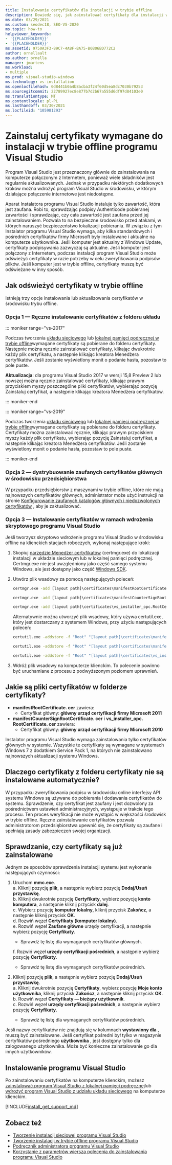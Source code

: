 ```yaml
---
title: Instalowanie certyfikatów dla instalacji w trybie offline
description: Dowiedz się, jak zainstalować certyfikaty dla instalacji w trybie offline programu Visual Studio.
ms.date: 03/29/2021
ms.custom: seodec18, SEO-VS-2020
ms.topic: how-to
helpviewer_keywords:
- '{{PLACEHOLDER}}'
- '{{PLACEHOLDER}}'
ms.assetid: 9750A3F3-89C7-4A8F-BA75-B0B06BD772C2
author: ornellaalt
ms.author: ornella
manager: jmartens
ms.workload:
- multiple
ms.prod: visual-studio-windows
ms.technology: vs-installation
ms.openlocfilehash: 0d8441b0a4b8acba3f24f60d5ea8dc7030b79253
ms.sourcegitcommit: 22789927ec8e877b7d2b67a555d6df97d84103e0
ms.translationtype: MT
ms.contentlocale: pl-PL
ms.lasthandoff: 03/30/2021
ms.locfileid: "105981293"
---
```

# <a name="install-certificates-required-for-visual-studio-offline-installation"></a>Zainstaluj certyfikaty wymagane do instalacji w trybie offline programu Visual Studio

Program Visual Studio jest przeznaczony głównie do zainstalowania na komputerze połączonym z Internetem, ponieważ wiele składników jest regularnie aktualizowanych. Jednak w przypadku niektórych dodatkowych kroków można wdrożyć program Visual Studio w środowisku, w którym działające połączenie internetowe jest niedostępne.

Aparat Instalatora programu Visual Studio instaluje tylko zawartość, która jest zaufana. Robi to, sprawdzając podpisy Authenticode pobieranej zawartości i sprawdzając, czy cała zawartość jest zaufana przed jej zainstalowaniem. Pozwala to na bezpieczne środowisko przed atakami, w których naruszyć bezpieczeństwo lokalizacji pobierania. W związku z tym Instalator programu Visual Studio wymaga, aby kilka standardowych i pośrednich certyfikatów firmy Microsoft były instalowane i aktualne na komputerze użytkownika. Jeśli komputer jest aktualny z Windows Update, certyfikaty podpisywania zazwyczaj są aktualne. Jeśli komputer jest połączony z Internetem, podczas instalacji program Visual Studio może odświeżyć certyfikaty w razie potrzeby w celu zweryfikowania podpisów plików. Jeśli komputer jest w trybie offline, certyfikaty muszą być odświeżane w inny sposób.

## <a name="how-to-refresh-certificates-when-offline"></a>Jak odświeżyć certyfikaty w trybie offline

Istnieją trzy opcje instalowania lub aktualizowania certyfikatów w środowisku trybu offline.

### <a name="option-1---manually-install-certificates-from-a-layout-folder"></a>Opcja 1 — Ręczne instalowanie certyfikatów z folderu układu

::: moniker range="vs-2017"

Podczas tworzenia [układu sieciowego](../install/create-a-network-installation-of-visual-studio.md) lub [lokalnej pamięci podręcznej w trybie offline](../install/create-an-offline-installation-of-visual-studio.md)wymagane certyfikaty są pobierane do folderu certyfikaty. Następnie można ręcznie zainstalować certyfikaty, klikając dwukrotnie każdy plik certyfikatu, a następnie klikając kreatora Menedżera certyfikatów. Jeśli zostanie wyświetlony monit o podanie hasła, pozostaw to pole puste.

**Aktualizacja**: dla programu Visual Studio 2017 w wersji 15,8 Preview 2 lub nowszej można ręcznie zainstalować certyfikaty, klikając prawym przyciskiem myszy poszczególne pliki certyfikatów, wybierając pozycję Zainstaluj certyfikat, a następnie klikając kreatora Menedżera certyfikatów.

::: moniker-end

::: moniker range="vs-2019"

Podczas tworzenia [układu sieciowego](../install/create-a-network-installation-of-visual-studio.md) lub [lokalnej pamięci podręcznej w trybie offline](../install/create-an-offline-installation-of-visual-studio.md)wymagane certyfikaty są pobierane do folderu certyfikaty. Certyfikaty można zainstalować ręcznie, klikając prawym przyciskiem myszy każdy plik certyfikatu, wybierając pozycję Zainstaluj certyfikat, a następnie klikając kreatora Menedżera certyfikatów. Jeśli zostanie wyświetlony monit o podanie hasła, pozostaw to pole puste.

::: moniker-end

### <a name="option-2---distribute-trusted-root-certificates-in-an-enterprise-environment"></a>Opcja 2 — dystrybuowanie zaufanych certyfikatów głównych w środowisku przedsiębiorstwa

W przypadku przedsiębiorstw z maszynami w trybie offline, które nie mają najnowszych certyfikatów głównych, administrator może użyć instrukcji na stronie [Konfigurowanie zaufanych katalogów głównych i niedozwolonych certyfikatów](/previous-versions/windows/it-pro/windows-server-2012-R2-and-2012/dn265983(v=ws.11)) , aby je zaktualizować.

### <a name="option-3---install-certificates-as-part-of-a-scripted-deployment-of-visual-studio"></a>Opcja 3 — Instalowanie certyfikatów w ramach wdrożenia skryptowego programu Visual Studio

Jeśli tworzysz skryptowo wdrożenie programu Visual Studio w środowisku offline na klienckich stacjach roboczych, wykonaj następujące kroki:

1. Skopiuj [narzędzie Menedżer certyfikatów](/dotnet/framework/tools/certmgr-exe-certificate-manager-tool) (certmgr.exe) do lokalizacji instalacji w układzie sieciowym lub w lokalnej pamięci podręcznej. Certmgr.exe nie jest uwzględniony jako część samego systemu Windows, ale jest dostępny jako część [Windows SDK](https://developer.microsoft.com/windows/downloads/windows-10-sdk).

2. Utwórz plik wsadowy za pomocą następujących poleceń:

   ```cmd
   certmgr.exe -add [layout path]\certificates\manifestRootCertificate.cer -n "Microsoft Root Certificate Authority 2011" -s -r LocalMachine root

   certmgr.exe -add [layout path]\certificates\manifestCounterSignRootCertificate.cer -n "Microsoft Root Certificate Authority 2010" -s -r LocalMachine root

   certmgr.exe -add [layout path]\certificates\vs_installer_opc.RootCertificate.cer -n "Microsoft Root Certificate Authority 2010" -s -r LocalMachine root
   ```
   
   Alternatywnie można utworzyć plik wsadowy, który używa certutil.exe, który jest dostarczany z systemem Windows, przy użyciu następujących poleceń:
   
      ```cmd
   certutil.exe -addstore -f "Root" "[layout path]\certificates\manifestRootCertificate.cer"

   certutil.exe -addstore -f "Root" "[layout path]\certificates\manifestCounterSignRootCertificate.cer"

   certutil.exe -addstore -f "Root" "[layout path]\certificates\vs_installer_opc.RootCertificate.cer"
   ```

3. Wdróż plik wsadowy na komputerze klienckim. To polecenie powinno być uruchamiane z procesu z podwyższonym poziomem uprawnień.

## <a name="what-are-the-certificates-files-in-the-certificates-folder"></a>Jakie są pliki certyfikatów w folderze certyfikaty?

* **manifestRootCertificate. cer** zawiera:
  * Certyfikat główny: **główny urząd certyfikacji firmy Microsoft 2011**
* **manifestCounterSignRootCertificate. cer** i **vs_installer_opc. RootCertificate. cer** zawiera:
  * Certyfikat główny: **główny urząd certyfikacji firmy Microsoft 2010**
 
Instalator programu Visual Studio wymaga zainstalowania tylko certyfikatów głównych w systemie. Wszystkie te certyfikaty są wymagane w systemach Windows 7 z dodatkiem Service Pack 1, na których nie zainstalowano najnowszych aktualizacji systemu Windows.

## <a name="why-are-the-certificates-from-the-certificates-folder-not-installed-automatically"></a>Dlaczego certyfikaty z folderu certyfikaty nie są instalowane automatycznie?

W przypadku zweryfikowania podpisu w środowisku online interfejsy API systemu Windows są używane do pobierania i dodawania certyfikatów do systemu. Sprawdzenie, czy certyfikat jest zaufany i jest dozwolony za pośrednictwem ustawień administracyjnych, występuje w trakcie tego procesu. Ten proces weryfikacji nie może wystąpić w większości środowisk w trybie offline. Ręczne zainstalowanie certyfikatów pozwala administratorom przedsiębiorstwa upewnić się, że certyfikaty są zaufane i spełniają zasady zabezpieczeń swojej organizacji.

## <a name="checking-if-certificates-are-already-installed"></a>Sprawdzanie, czy certyfikaty są już zainstalowane

Jednym ze sposobów sprawdzenia instalacji systemu jest wykonanie następujących czynności:

1. Uruchom **mmc.exe**.<br/>
  a. Kliknij pozycję **plik**, a następnie wybierz pozycję **Dodaj/Usuń przystawkę**.<br/>
  b. Kliknij dwukrotnie pozycję **Certyfikaty**, wybierz pozycję **konto komputera**, a następnie kliknij przycisk **dalej**.<br/>
  c. Wybierz pozycję **komputer lokalny**, kliknij przycisk **Zakończ**, a następnie kliknij przycisk **OK**.<br/>
  d. Rozwiń węzeł **Certyfikaty (komputer lokalny)**.<br/>
  e. Rozwiń węzeł **Zaufane główne** urzędy certyfikacji, a następnie wybierz pozycję **Certyfikaty**.<br/>
    * Sprawdź tę listę dla wymaganych certyfikatów głównych.<br/>

   f. Rozwiń węzeł **urzędy certyfikacji pośrednich**, a następnie wybierz pozycję **Certyfikaty**.<br/>
    * Sprawdź tę listę dla wymaganych certyfikatów pośrednich.<br/>

2. Kliknij pozycję **plik**, a następnie wybierz pozycję **Dodaj/Usuń przystawkę**.<br/>
  a. Kliknij dwukrotnie pozycję **Certyfikaty**, wybierz pozycję **Moje konto użytkownika**, kliknij przycisk **Zakończ**, a następnie kliknij przycisk **OK**.<br/>
  b. Rozwiń węzeł **Certyfikaty — bieżący użytkownik**.<br/>
  c. Rozwiń węzeł **urzędy certyfikacji pośrednich**, a następnie wybierz pozycję **Certyfikaty**.<br/>
    * Sprawdź tę listę dla wymaganych certyfikatów pośrednich.<br/>

Jeśli nazwy certyfikatów nie znajdują się w kolumnach **wystawiony dla** , muszą być zainstalowane.  Jeśli certyfikat pośredni był tylko w magazynie certyfikatów pośredniego **użytkownika** , jest dostępny tylko dla zalogowanego użytkownika. Może być konieczne zainstalowanie go dla innych użytkowników.

## <a name="install-visual-studio"></a>Instalowanie programu Visual Studio

Po zainstalowaniu certyfikatów na komputerze klienckim, możesz [zainstalować program Visual Studio z lokalnej pamięci podręcznej](../install/create-an-offline-installation-of-visual-studio.md#step-3---install-visual-studio-from-the-local-cache)lub [wdrożyć program Visual Studio z udziału układu sieciowego](create-a-network-installation-of-visual-studio.md#deploy-from-a-network-installation) na komputerze klienckim.

[!INCLUDE[install_get_support_md](includes/install_get_support_md.md)]

## <a name="see-also"></a>Zobacz też

* [Tworzenie instalacji sieciowej programu Visual Studio](../install/create-a-network-installation-of-visual-studio.md)
* [Tworzenie instalacji w trybie offline programu Visual Studio](../install/create-an-offline-installation-of-visual-studio.md)
* [Podręcznik administratora programu Visual Studio](visual-studio-administrator-guide.md)
* [Korzystanie z parametrów wiersza polecenia do zainstalowania programu Visual Studio](use-command-line-parameters-to-install-visual-studio.md)

